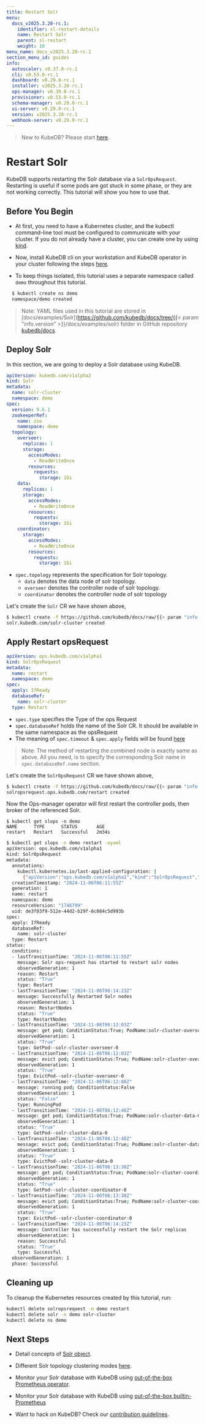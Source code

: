 ```yaml
---
title: Restart Solr
menu:
  docs_v2025.3.20-rc.1:
    identifier: sl-restart-details
    name: Restart Solr
    parent: sl-restart
    weight: 10
menu_name: docs_v2025.3.20-rc.1
section_menu_id: guides
info:
  autoscaler: v0.37.0-rc.1
  cli: v0.53.0-rc.1
  dashboard: v0.29.0-rc.1
  installer: v2025.3.20-rc.1
  ops-manager: v0.39.0-rc.1
  provisioner: v0.53.0-rc.1
  schema-manager: v0.29.0-rc.1
  ui-server: v0.29.0-rc.1
  version: v2025.3.20-rc.1
  webhook-server: v0.29.0-rc.1
---
```


> New to KubeDB? Please start [here](/docs/v2025.3.20-rc.1/README).

# Restart Solr

KubeDB supports restarting the Solr database via a `SolrOpsRequest`. Restarting is useful if some pods are got stuck in some phase, or they are not working correctly. This tutorial will show you how to use that.

## Before You Begin

- At first, you need to have a Kubernetes cluster, and the kubectl command-line tool must be configured to communicate with your cluster. If you do not already have a cluster, you can create one by using [kind](https://kind.sigs.k8s.io/docs/user/quick-start/).

- Now, install KubeDB cli on your workstation and KubeDB operator in your cluster following the steps [here](/docs/v2025.3.20-rc.1/setup/README).

- To keep things isolated, this tutorial uses a separate namespace called `demo` throughout this tutorial.

```bash
  $ kubectl create ns demo
  namespace/demo created
  ```

> Note: YAML files used in this tutorial are stored in [docs/examples/Solr](https://github.com/kubedb/docs/tree/{{< param "info.version" >}}/docs/examples/solr) folder in GitHub repository [kubedb/docs](https://github.com/kubedb/docs).

## Deploy Solr

In this section, we are going to deploy a Solr database using KubeDB.

```yaml
apiVersion: kubedb.com/v1alpha2
kind: Solr
metadata:
  name: solr-cluster
  namespace: demo
spec:
  version: 9.6.1
  zookeeperRef:
    name: zoo
    namespace: demo
  topology:
    overseer:
      replicas: 1
      storage:
        accessModes:
          - ReadWriteOnce
        resources:
          requests:
            storage: 1Gi
    data:
      replicas: 1
      storage:
        accessModes:
          - ReadWriteOnce
        resources:
          requests:
            storage: 1Gi
    coordinator:
      storage:
        accessModes:
          - ReadWriteOnce
        resources:
          requests:
            storage: 1Gi

```

- `spec.topology` represents the specification for Solr topology.
    - `data` denotes the data node of solr topology.
    - `overseer` denotes the controller node of solr topology.
    - `coordinator` denotes the controller node of solr topology

Let's create the `Solr` CR we have shown above,

```bash
$ kubectl create -f https://github.com/kubedb/docs/raw/{{< param "info.version" >}}/docs/examples/Sslr/restart/solr-cluster.yaml
solr.kubedb.com/solr-cluster created
```

## Apply Restart opsRequest

```yaml
apiVersion: ops.kubedb.com/v1alpha1
kind: SolrOpsRequest
metadata:
  name: restart
  namespace: demo
spec:
  apply: IfReady
  databaseRef:
    name: solr-cluster
  type: Restart
```

- `spec.type` specifies the Type of the ops Request
- `spec.databaseRef` holds the name of the Solr CR. It should be available in the same namespace as the opsRequest
- The meaning of `spec.timeout` & `spec.apply` fields will be found [here](/docs/v2025.3.20-rc.1/guides/solr/concepts/solropsrequests#spectimeout)

> Note: The method of restarting the combined node is exactly same as above. All you need, is to specify the corresponding Solr name in `spec.databaseRef.name` section.

Let's create the `SolrOpsRequest` CR we have shown above,

```bash
$ kubectl create -f https://github.com/kubedb/docs/raw/{{< param "info.version" >}}/docs/examples/solr/restart/ops.yaml
solropsrequest.ops.kubedb.com/restart created
```

Now the Ops-manager operator will first restart the controller pods, then broker of the referenced Solr.

```shell
$ kubectl get slops -n demo
NAME      TYPE      STATUS       AGE
restart   Restart   Successful   2m34s
````

```bash
$ kubectl get slops -n demo restart -oyaml
apiVersion: ops.kubedb.com/v1alpha1
kind: SolrOpsRequest
metadata:
  annotations:
    kubectl.kubernetes.io/last-applied-configuration: |
      {"apiVersion":"ops.kubedb.com/v1alpha1","kind":"SolrOpsRequest","metadata":{"annotations":{},"name":"restart","namespace":"demo"},"spec":{"apply":"IfReady","databaseRef":{"name":"solr-cluster"},"type":"Restart"}}
  creationTimestamp: "2024-11-06T06:11:55Z"
  generation: 1
  name: restart
  namespace: demo
  resourceVersion: "1746799"
  uid: de3f03f9-512e-44d2-b29f-6c084c5d993b
spec:
  apply: IfReady
  databaseRef:
    name: solr-cluster
  type: Restart
status:
  conditions:
  - lastTransitionTime: "2024-11-06T06:11:55Z"
    message: Solr ops-request has started to restart solr nodes
    observedGeneration: 1
    reason: Restart
    status: "True"
    type: Restart
  - lastTransitionTime: "2024-11-06T06:14:23Z"
    message: Successfully Restarted Solr nodes
    observedGeneration: 1
    reason: RestartNodes
    status: "True"
    type: RestartNodes
  - lastTransitionTime: "2024-11-06T06:12:03Z"
    message: get pod; ConditionStatus:True; PodName:solr-cluster-overseer-0
    observedGeneration: 1
    status: "True"
    type: GetPod--solr-cluster-overseer-0
  - lastTransitionTime: "2024-11-06T06:12:03Z"
    message: evict pod; ConditionStatus:True; PodName:solr-cluster-overseer-0
    observedGeneration: 1
    status: "True"
    type: EvictPod--solr-cluster-overseer-0
  - lastTransitionTime: "2024-11-06T06:12:08Z"
    message: running pod; ConditionStatus:False
    observedGeneration: 1
    status: "False"
    type: RunningPod
  - lastTransitionTime: "2024-11-06T06:12:48Z"
    message: get pod; ConditionStatus:True; PodName:solr-cluster-data-0
    observedGeneration: 1
    status: "True"
    type: GetPod--solr-cluster-data-0
  - lastTransitionTime: "2024-11-06T06:12:48Z"
    message: evict pod; ConditionStatus:True; PodName:solr-cluster-data-0
    observedGeneration: 1
    status: "True"
    type: EvictPod--solr-cluster-data-0
  - lastTransitionTime: "2024-11-06T06:13:38Z"
    message: get pod; ConditionStatus:True; PodName:solr-cluster-coordinator-0
    observedGeneration: 1
    status: "True"
    type: GetPod--solr-cluster-coordinator-0
  - lastTransitionTime: "2024-11-06T06:13:38Z"
    message: evict pod; ConditionStatus:True; PodName:solr-cluster-coordinator-0
    observedGeneration: 1
    status: "True"
    type: EvictPod--solr-cluster-coordinator-0
  - lastTransitionTime: "2024-11-06T06:14:23Z"
    message: Controller has successfully restart the Solr replicas
    observedGeneration: 1
    reason: Successful
    status: "True"
    type: Successful
  observedGeneration: 1
  phase: Successful
```

## Cleaning up

To cleanup the Kubernetes resources created by this tutorial, run:

```bash
kubectl delete solropsrequest -n demo restart
kubectl delete solr -n demo solr-cluster
kubectl delete ns demo
```

## Next Steps

- Detail concepts of [Solr object](/docs/v2025.3.20-rc.1/guides/solr/concepts/solr).
- Different Solr topology clustering modes [here](/docs/v2025.3.20-rc.1/guides/solr/clustering/topology_cluster).
- Monitor your Solr database with KubeDB using [out-of-the-box Prometheus operator](/docs/v2025.3.20-rc.1/guides/solr/monitoring/prometheus-operator).

- Monitor your Solr database with KubeDB using [out-of-the-box builtin-Prometheus](/docs/v2025.3.20-rc.1/guides/solr/monitoring/prometheus-builtin)
- Want to hack on KubeDB? Check our [contribution guidelines](/docs/v2025.3.20-rc.1/CONTRIBUTING).
